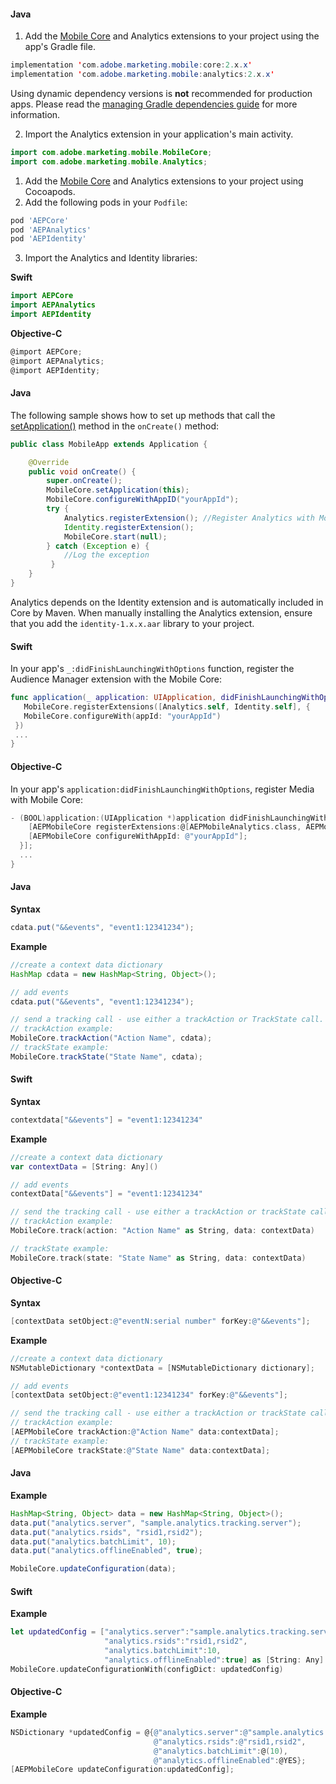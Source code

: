 <Variant platform="android" task="add" repeat="6"/>

#### Java

1. Add the [Mobile Core](../mobile-core/index.md) and Analytics extensions to your project using the app's Gradle file.

```java
implementation 'com.adobe.marketing.mobile:core:2.x.x'
implementation 'com.adobe.marketing.mobile:analytics:2.x.x'
```

<InlineNestedAlert variant="warning" header="false" iconPosition="left">

Using dynamic dependency versions is **not** recommended for production apps. Please read the [managing Gradle dependencies guide](../resources/manage-gradle-dependencies.md) for more information. 

</InlineNestedAlert>

2. Import the Analytics extension in your application's main activity.

```java
import com.adobe.marketing.mobile.MobileCore;
import com.adobe.marketing.mobile.Analytics;
```

<Variant platform="ios" task="add" repeat="7"/>

1. Add the [Mobile Core](../mobile-core/index.md) and Analytics extensions to your project using Cocoapods.
2. Add the following pods in your `Podfile`:

```ruby
pod 'AEPCore'
pod 'AEPAnalytics'
pod 'AEPIdentity'
```

3. Import the Analytics and Identity libraries:

**Swift**

```swift
import AEPCore
import AEPAnalytics
import AEPIdentity
```

**Objective-C**

```objectivec
@import AEPCore;
@import AEPAnalytics;
@import AEPIdentity;
```

<Variant platform="android" task="register" repeat="4"/>

#### Java

The following sample shows how to set up methods that call the [setApplication()](..//mobile-core/api-reference.md#setapplication-android-only) method in the `onCreate()` method:

```java
public class MobileApp extends Application {

    @Override
    public void onCreate() {
        super.onCreate();
        MobileCore.setApplication(this);
        MobileCore.configureWithAppID("yourAppId");
        try {
            Analytics.registerExtension(); //Register Analytics with Mobile Core
            Identity.registerExtension();
            MobileCore.start(null);
        } catch (Exception e) {
            //Log the exception
         }
    }
}
```

Analytics depends on the Identity extension and is automatically included in Core by Maven. When manually installing the Analytics extension, ensure that you add the `identity-1.x.x.aar` library to your project.

<Variant platform="ios" task="register" repeat="6"/>

#### Swift

In your app's `_:didFinishLaunchingWithOptions` function, register the Audience Manager extension with the Mobile Core:

```swift
func application(_ application: UIApplication, didFinishLaunchingWithOptions launchOptions: [UIApplication.LaunchOptionsKey: Any]?) -> Bool {
   MobileCore.registerExtensions([Analytics.self, Identity.self], {
   MobileCore.configureWith(appId: "yourAppId")
 })  
 ...
}
```

#### Objective-C

In your app's `application:didFinishLaunchingWithOptions`, register Media with Mobile Core:

```objectivec
- (BOOL)application:(UIApplication *)application didFinishLaunchingWithOptions:(NSDictionary *)launchOptions {
    [AEPMobileCore registerExtensions:@[AEPMobileAnalytics.class, AEPMobileIdentity.class] completion:^{
    [AEPMobileCore configureWithAppId: @"yourAppId"];
  }];
  ...
}
```

<Variant platform="android" task="serialize" repeat="5"/>

#### Java

**Syntax**

```java
cdata.put("&&events", "event1:12341234");
```

**Example**

```java
//create a context data dictionary
HashMap cdata = new HashMap<String, Object>();

// add events
cdata.put("&&events", "event1:12341234");

// send a tracking call - use either a trackAction or TrackState call.
// trackAction example:
MobileCore.trackAction("Action Name", cdata);
// trackState example:
MobileCore.trackState("State Name", cdata);
```

<Variant platform="ios" task="serialize" repeat="10"/>

#### Swift

**Syntax**

```swift
contextdata["&&events"] = "event1:12341234"
```

**Example**

```swift
//create a context data dictionary
var contextData = [String: Any]()

// add events
contextData["&&events"] = "event1:12341234"

// send the tracking call - use either a trackAction or trackState call.
// trackAction example:
MobileCore.track(action: "Action Name" as String, data: contextData)

// trackState example:
MobileCore.track(state: "State Name" as String, data: contextData)
```

#### Objective-C

**Syntax**

```objectivec
[contextData setObject:@"eventN:serial number" forKey:@"&&events"];
```

**Example**

```objectivec
//create a context data dictionary
NSMutableDictionary *contextData = [NSMutableDictionary dictionary];

// add events
[contextData setObject:@"event1:12341234" forKey:@"&&events"];

// send the tracking call - use either a trackAction or trackState call.
// trackAction example:
[AEPMobileCore trackAction:@"Action Name" data:contextData];
// trackState example:
[AEPMobileCore trackState:@"State Name" data:contextData];
```

<Variant platform="android" task="update" repeat="3"/>

#### Java

**Example**

```java
HashMap<String, Object> data = new HashMap<String, Object>();
data.put("analytics.server", "sample.analytics.tracking.server");
data.put("analytics.rsids", "rsid1,rsid2");
data.put("analytics.batchLimit", 10);
data.put("analytics.offlineEnabled", true);

MobileCore.updateConfiguration(data);
```

<Variant platform="ios" task="update" repeat="6"/>

#### Swift

**Example**

```swift
let updatedConfig = ["analytics.server":"sample.analytics.tracking.server",
                     "analytics.rsids":"rsid1,rsid2",
                     "analytics.batchLimit":10,
                     "analytics.offlineEnabled":true] as [String: Any]
MobileCore.updateConfigurationWith(configDict: updatedConfig)
```

#### Objective-C

**Example**

```objectivec
NSDictionary *updatedConfig = @{@"analytics.server":@"sample.analytics.tracking.server",
                                @"analytics.rsids":@"rsid1,rsid2",
                                @"analytics.batchLimit":@(10),
                                @"analytics.offlineEnabled":@YES};
[AEPMobileCore updateConfiguration:updatedConfig];
```
